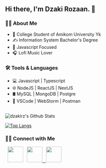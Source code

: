 <h2> Hi there, I'm Dzaki Rozaan. 👋</h2>

<h3> 👨‍💼 About Me </h3>

- 🏫 College Student of Amikom University Yk
- ✍️ Information System Bachelor's Degree
- 💼 Javascript Focused
- 🎧 Lofi Music Lover 

<h3> 🛠 Tools & Languages </h3>

- 💻   Javascript | Typescript
- 🌐   NodeJS | ReactJS | NextJS
- 🛢    MySQL | MongoDB | Postgre 
- 🔧   VSCode | WebStorm  | Postman

<br>

<img align="center" src="https://github-readme-stats.vercel.app/api?username=dzakirz&include_all_commits=true&count_private=true&show_icons=true&line_height=20&&theme=midnight-purple" alt="dzakirz's Github Stats">

</br>

[![Top Langs](https://github-readme-stats.vercel.app/api/top-langs/?username=dzakirz&layout=compact&&theme=midnight-purple)](https://github.com/dzakirz?tab=repositories)

<h3> 🤝🏻 Connect with Me </h3>

<p align="left">  
  &nbsp; <a href="https://www.twitter.com/rzdzaky/" target="_blank"><img src="https://img.icons8.com/fluency/48/000000/twitter.png" width="50"/></a>  
  &nbsp; <a href="https://www.instagram.com/rzdzaky/" target="_blank"><img src="https://img.icons8.com/color/48/000000/instagram-new.png" width="50"/>
  &nbsp; <a href="mailto:dzakyrz25@gmail.com" target="_blank"><img src="https://img.icons8.com/color/48/000000/gmail-new.png" width="50"/></a>
</p>
